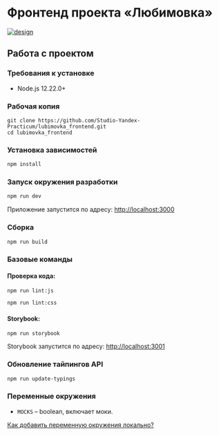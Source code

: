 # Фронтенд проекта «Любимовка»

[![design](https://img.shields.io/badge/%D0%BC%D0%B0%D0%BA%D0%B5%D1%82-fligma-green)](https://www.figma.com/file/zpyHTGb3aKiAbpJJoIVqQ2/lubimovka?node-id=422%3A4070)

## Работа с проектом

### Требования к установке

- Node.js 12.22.0+

### Рабочая копия

```
git clone https://github.com/Studio-Yandex-Practicum/lubimovka_frontend.git
cd lubimovka_frontend
```

### Установка зависимостей

```bash
npm install
```

### Запуск окружения разработки

```bash
npm run dev
```
Приложение запустится по адресу: [http://localhost:3000](http://localhost:3000)

### Сборка

```bash
npm run build
```

### Базовые команды

#### Проверка кода:

```bash
npm run lint:js
```

```bash
npm run lint:css
```

#### Storybook:

```bash
npm run storybook
```
Storybook запустится по адресу: [http://localhost:3001](http://localhost:3001)

### Обновление тайпингов API

```bash
npm run update-typings
```

### Переменные окружения

- `MOCKS` – boolean, включает моки.

[Как добавить переменную окружения локально?](https://nextjs.org/docs/basic-features/environment-variables)
